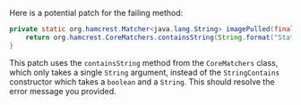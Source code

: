 Here is a potential patch for the failing method:

```java
private static org.hamcrest.Matcher<java.lang.String> imagePulled(final java.lang.String image) {
    return org.hamcrest.CoreMatchers.containsString(String.format("Status: Downloaded newer image for %s", image));
}
```

This patch uses the `containsString` method from the `CoreMatchers` class, which only takes a single `String` argument, instead of the `StringContains` constructor which takes a `boolean` and a `String`. This should resolve the error message you provided.